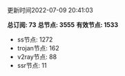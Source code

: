 更新时间2022-07-09 20:41:03

**总订阅: 73**
**总节点: 3555**
**有效节点: 1533**
- ss节点: 1272
- trojan节点: 162
- v2ray节点: 88
- ssr节点: 11
